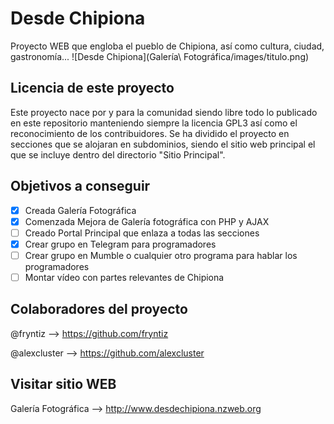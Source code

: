 # Desde Chipiona
Proyecto WEB que engloba el pueblo de Chipiona, así como cultura, ciudad, gastronomía...
            ![Desde Chipiona](Galería\ Fotográfica/images/titulo.png)

## Licencia de este proyecto
Este proyecto nace por y para la comunidad siendo libre todo lo publicado en este repositorio manteniendo siempre la licencia GPL3 así como el reconocimiento de los contribuidores.
Se ha dividido el proyecto en secciones que se alojaran en subdominios, siendo el sitio web principal el que se incluye dentro del directorio "Sitio Principal".



## Objetivos a conseguir

- [x] Creada Galería Fotográfica
- [x] Comenzada Mejora de Galería fotográfica con PHP y AJAX
- [ ] Creado Portal Principal que enlaza a todas las secciones
- [x] Crear grupo en Telegram para programadores
- [ ] Crear grupo en Mumble o cualquier otro programa para hablar los programadores
- [ ] Montar vídeo con partes relevantes de Chipiona

## Colaboradores del proyecto

@fryntiz --> https://github.com/fryntiz

@alexcluster --> https://github.com/alexcluster


## Visitar sitio WEB
Galería Fotográfica --> http://www.desdechipiona.nzweb.org
